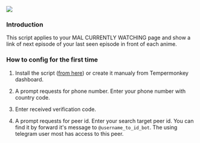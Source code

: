 ![](https://kingofnull.github.io/gramjs-browser-build/tg-ep-finder-preview-01.jpg)

### Introduction
This script applies to your MAL CURRENTLY WATCHING page and show a link of next episode of your last seen episode in front of each anime.


### How to config for the first time

1) Install the script ([from here](https://greasyfork.org/en/scripts/435555-telegram-new-episode-finder-for-mal-watching-list-page)) or create it manualy from Tempermonkey dashboard.

2) A prompt requests for phone number. Enter your phone number with country code. 

3) Enter received verification code.

4) A prompt requests for peer id. Enter your search target peer id. You can find it by forward it's message to `@username_to_id_bot`. The using telegram user most has access to this peer.
